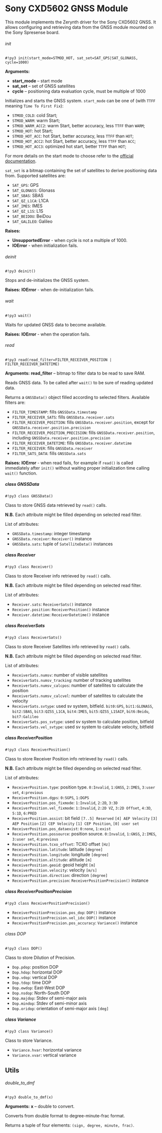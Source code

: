 # Sony CXD5602 GNSS Module

This module implements the Zerynth driver for the Sony CXD5602 GNSS.
It allows configuring and retrieving data from the GNSS module mounted on the Sony Spresense board.

###### init

```#!py3 init(start_mode=STMOD_HOT, sat_set=SAT_GPS|SAT_GLONASS, cycle=1000)```


**Arguments:**
    
* **start_mode** – start mode
* **sat_set** – set of GNSS satellites
* **cycle** – positioning data evaluation cycle, must be multiple of 1000


Initializes and starts the GNSS system.
`start_mode` can be one of (with `TTFF` meaning `Time To First Fix`):


* `STMOD_COLD`: cold Start;
* `STMOD_WARM`: warm Start;
* `STMOD_WARM_ACC2`: warm Start, better accuracy, less `TTFF` than `WARM`;
* `STMOD_HOT`: hot Start;
* `STMOD_HOT_ACC`: hot Start, better accuracy, less `TTFF` than `HOT`;
* `STMOD_HOT_ACC2`: hot Start, better accuracy, less `TTFF` than `ACC`;
* `STMOD_HOT_ACC3`: optimized hot start, better `TTFF` than `HOT`;

For more details on the start mode to choose refer to the [official documentation](https://developer.sony.com/develop/spresense/developer-tools/get-started-using-nuttx/nuttx-developer-guide#_gnss).

`sat_set` is a bitmap containing the set of satellites to derive positioning data from.
Supported satellites are:


* `SAT_GPS`: GPS
* `SAT_GLONASS`: Glonass
* `SAT_SBAS`: SBAS
* `SAT_QZ_L1CA`: L1CA
* `SAT_IMES`: IMES
* `SAT_QZ_L1S`: L1S
* `SAT_BEIDOU`: BeiDou
* `SAT_GALILEO`: Galileo


**Raises:** 

* **UnsupportedError** - when cycle is not a multiple of 1000.
* **IOError** - when initialization fails.


###### deinit

```#!py3 deinit()```

Stops and de-initializes the GNSS system.


**Raises:** **IOError** - when de-initialization fails.


###### wait

```#!py3 wait()```

Waits for updated GNSS data to become available.


**Raises:** **IOError** - when the operation fails.

###### read

```#!py3 read(read_filter=FILTER_RECEIVER_POSITION | FILTER_RECEIVER_DATETIME)```


**Arguments:** **read_filter** – bitmap to filter data to be read to save RAM.


Reads GNSS data. To be called after `wait()` to be sure of reading updated data.

Returns a `GNSSData()` object filled according to selected filters. Available filters are:

* `FILTER_TIMESTAMP`: fills `GNSSData.timestamp`
* `FILTER_RECEIVER_SATS`: fills `GNSSData.receiver.sats`
* `FILTER_RECEIVER_POSITION`: fills `GNSSData.receiver.position`, except for `GNSSData.receiver.position.precision`
* `FILTER_RECEIVER_POSITION_PRECISION`: fills `GNSSData.receiver.position`, including `GNSSData.receiver.position.precision`
* `FILTER_RECEIVER_DATETIME`: fills `GNSSData.receiver.datetime`
* `FILTER_RECEIVER`: fills `GNSSData.receiver`
* `FILTER_SATS_DATA`: fills `GNSSData.sats`


**Raises:** **IOError** - when read fails, for example if `read()` is called immediately after `init()` without waiting proper initialization time calling `wait()` function.


##### class GNSSData

```#!py3 class GNSSData()```

Class to store GNSS data retrieved by `read()` calls.

**N.B.** Each attribute might be filled depending on selected read filter.

List of attributes:


* `GNSSData.timestamp`: integer timestamp
* `GNSSData.receiver`: `Receiver()` instance
* `GNSSData.sats`: tuple of `SatelliteData()` instances

##### class Receiver

```#!py3 class Receiver()```

Class to store Receiver info retrieved by `read()` calls.

**N.B.** Each attribute might be filled depending on selected read filter.

List of attributes:


* `Receiver.sats`: `ReceiverSats()` instance
* `Receiver.position`: `ReceiverPosition()` instance
* `Receiver.datetime`: `ReceiverDatetime()` instance

##### class ReceiverSats

```#!py3 class ReceiverSats()```

Class to store Receiver Satellites info retrieved by `read()` calls.

**N.B.** Each attribute might be filled depending on selected read filter.

List of attributes:


* `ReceiverSats.numsv`: number of visible satellites
* `ReceiverSats.numsv_tracking`: number of tracking satellites
* `ReceiverSats.numsv_calcpos`: number of satellites to calculate the position
* `ReceiverSats.numsv_calcvel`: number of satellites to calculate the velocity
* `ReceiverSats.svtype`: used sv system, bitfield.
 `bit0:GPS`, `bit1:GLONASS`, `bit2:SBAS`, `bit3:QZSS_L1CA`, `bit4:IMES`, `bit5:QZSS_L1SAIF`, `bit6:Beidu`, `bit7:Galileo`
* `ReceiverSats.pos_svtype`: used sv system to calculate position, bitfield
* `ReceiverSats.vel_svtype`: used sv system to calculate velocity, bitfield

##### class ReceiverPosition

```#!py3 class ReceiverPosition()```

Class to store Receiver Position info retrieved by `read()` calls.

**N.B.** Each attribute might be filled depending on selected read filter.

List of attributes:


* `ReceiverPosition.type`: position type. 
`0:Invalid`, `1:GNSS`, `2:IMES`, `3:user set`, `4:previous`
* `ReceiverPosition.dgps`: `0:SGPS`, `1:DGPS`
* `ReceiverPosition.pos_fixmode`: `1:Invalid`, `2:2D`, `3:3D`
* `ReceiverPosition.vel_fixmode`: `1:Invalid`, `2:2D VZ`, `3:2D Offset`, `4:3D`, `5:1D`, `6:PRED`
* `ReceiverPosition.assist`: bit field `[7..5] Reserved` `[4] AEP Velocity` `[3] AEP Position` `[2] CEP Velocity` `[1] CEP Position`, `[0] user set`
* `ReceiverPosition.pos_dataexist`: `0:none`, `1:exist`
* `ReceiverPosition.possource`: position source. `0:Invalid`, `1:GNSS`,  `2:IMES`, `3:user set`, `4:previous`
* `ReceiverPosition.tcxo_offset`: TCXO offset `[Hz]`
* `ReceiverPosition.latitude`: latitude `[degree]`
* `ReceiverPosition.longitude`: longitude `[degree]`
* `ReceiverPosition.altitude`: altitude `[m]`
* `ReceiverPosition.geoid`: geoid height `[m]`
* `ReceiverPosition.velocity`: velocity `[m/s]`
* `ReceiverPosition.direction`: direction `[degree]`
* `ReceiverPosition.precision`: `ReceiverPositionPrecision()` instance

##### class ReceiverPositionPrecision

```#!py3 class ReceiverPositionPrecision()```


* `ReceiverPositionPrecision.pos_dop`: `DOP()` instance
* `ReceiverPositionPrecision.vel_idx`: `DOP()` instance
* `ReceiverPositionPrecision.pos_accuracy`: `Variance()` instance

###### class DOP

```#!py3 class DOP()```

Class to store Dilution of Precision.


* `Dop.pdop`: position DOP
* `Dop.hdop`: horizontal DOP
* `Dop.vdop`: vertical DOP
* `Dop.tdop`: time DOP
* `Dop.ewdop`: East-West DOP
* `Dop.nsdop`: North-South DOP
* `Dop.majdop`: Stdev of semi-major axis
* `Dop.mindop`: Stdev of semi-minor axis
* `Dop.oridop`: orientation of semi-major axis `[deg]`

##### class Variance

```#!py3 class Variance()```

Class to store Variance.


* `Variance.hvar`: horizontal variance
* `Variance.vvar`: vertical variance

## Utils

###### double_to_dmf

```#!py3 double_to_dmf(x)```


**Arguments:** **x** – double to convert.


Converts from double format to degree-minute-frac format.

Returns a tuple of four elements: `(sign, degree, minute, frac)`.
